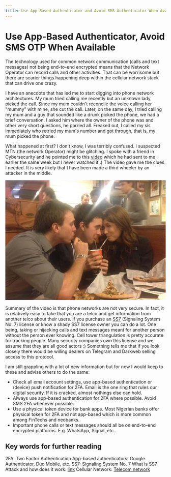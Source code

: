 ```yaml
---
title: Use App-Based Authenticator and Avoid SMS Authenticator When Available
---
```


# Use App-Based Authenticator, Avoid SMS OTP When Available

The technology used for common network communication (calls and text messages) not being end-to-end encrypted means that the Network Operator can record calls and other activities. That can be worrisome but there are scarier things happening deep within the cellular network stack that can drive one crazy.

I have an anecdote that has led me to start digging into phone network architectures. My mum tried calling me recently but an unknown lady picked the call. Since my mum couldn't reconcile the voice calling her "mummy" with mine, she cut the call. Later, on the same day, I tried calling my mum and a guy that sounded like a drunk picked the phone, we had a brief conversation. I asked him where the owner of the phone was and other very short questions, he parried all. Freaked out, I called my sis immediately who retried my mum's number and got through, that is, my mum picked the phone.

What happened at first? I don't know, I was terribly confused. I suspected MTN (the network Operator) might be glitching. I spoke with a friend in Cybersecurity and he pointed me to this [video](https://www.youtube.com/watch?v=wVyu7NB7W6Y) which he had sent to me earlier the same week but I never watched it :) The video gave me the clues I needed. It is very likely that I have been made a third wheeler by an attacker in the middle.

![Third-wheeler](../resources/third-wheeler.jpeg)

Summary of the video is that phone networks are not very secure. In fact, it is relatively easy to fake that you are a telco and get information from another telco about their users.  If you purchase an [SS7](https://en.wikipedia.org/wiki/Signalling_System_No._7) (Signaling System No. 7) license or know a shady SS7 license owner you can do a lot. One being, taking or hijacking calls and text messages meant for another person without the person ever knowing. Cell tower triangulation is pretty accurate for tracking people. Many security companies own this license and we assume that they are all good actors :) Something tells me that if you look closely there would be willing dealers on Telegram and Darkweb selling access to this protocol.

I am still grappling with a lot of new information but for now I would keep to these and advise others to do the same:

- Check all email account settings, use app-based authentication or (device) push notification for 2FA. Email is the one ring that rules our digital security. If it is cracked, almost nothings else can hold.
- Always use app-based authentication for 2FA where possible. Avoid SMS 2FA whenever possible.
- Use a physical token device for bank apps. Most Nigerian banks offer physical token for 2FA and not app-based which is more common among FinTechs and neobanks.
- Important phone calls or text messages should all be on end-to-end encrypted platforms. E.g. WhatsApp, Signal, etc.

## Key words for further reading

2FA: Two Factor Authentication
App-based authenticators: Google Authenticator, Duo Mobile, etc.
SS7: Signaling System No. 7
What is SS7 Attack and how does it work: [link](https://www.reddit.com/r/AskNetsec/comments/s0t5za/what_is_an_ss7_attack_and_how_does_it_work/)
Cellular Network: [Telecom network](https://en.wikipedia.org/wiki/Cellular_network)
